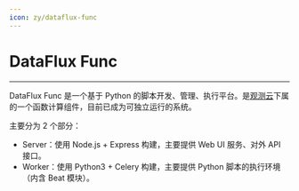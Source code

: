 ```yaml
---
icon: zy/dataflux-func
---
```


# DataFlux Func
---

DataFlux Func 是一个基于 Python 的脚本开发、管理、执行平台。是[观测云](https://guance.com/)下属的一个函数计算组件，目前已成为可独立运行的系统。

主要分为 2 个部分：

- Server：使用 Node.js + Express 构建，主要提供 Web UI 服务、对外 API 接口。
- Worker：使用 Python3 + Celery 构建，主要提供 Python 脚本的执行环境（内含 Beat 模块）。


